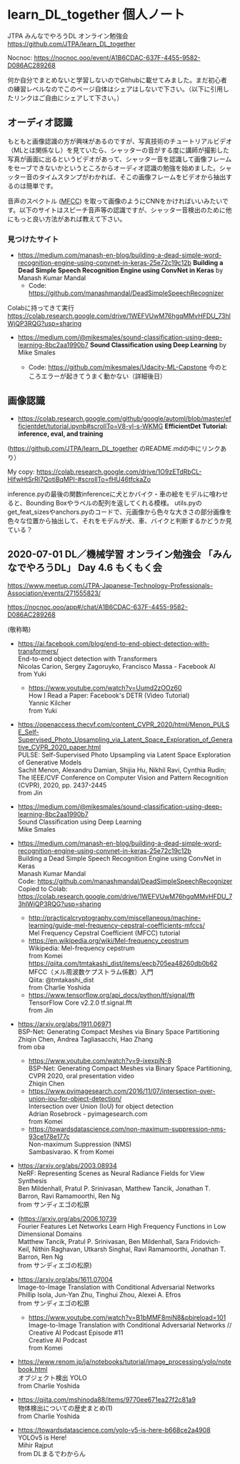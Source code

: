 # learn_DL_together 個人ノート

JTPA みんなでやろうDL オンライン勉強会 https://github.com/JTPA/learn_DL_together

Nocnoc: https://nocnoc.ooo/event/A1B6CDAC-637F-4455-9582-D086AC289268

何か自分でまとめないと学習しないのでGithubに載せてみました。まだ初心者の練習レベルなのでこのページ自体はシェアはしないで下さい。（以下に引用したリンクはご自由にシェアして下さい。）

## オーディオ認識

もともと画像認識の方が興味があるのですが、写真技術のチュートリアルビデオ（MLとは関係なし）を見ていたら、シャッターの音がする度に講師が撮影した写真が画面に出るというビデオがあって、シャッター音を認識して画像フレームをセーブできないかというところからオーディオ認識の勉強を始めました。シャッター音のタイムスタンプがわかれば、そこの画像フレームをビデオから抽出するのは簡単です。

音声のスペクトル ([MFCC](https://en.wikipedia.org/wiki/Mel-frequency_cepstrum)) を取って画像のようにCNNをかければいいみたいです。以下のサイトはスピーチ音声等の認識ですが、シャッター音検出のために他にもっと良い方法があれば教えて下さい。

### 見つけたサイト

* https://medium.com/manash-en-blog/building-a-dead-simple-word-recognition-engine-using-convnet-in-keras-25e72c19c12b
**Building a Dead Simple Speech Recognition Engine using ConvNet in Keras** by Manash Kumar Mandal
  * Code: https://github.com/manashmandal/DeadSimpleSpeechRecognizer

Colabに持ってきて実行
https://colab.research.google.com/drive/1WEFVUwM76hgqMMvHFDU_73hlWjQP3RQG?usp=sharing

* https://medium.com/@mikesmales/sound-classification-using-deep-learning-8bc2aa1990b7
**Sound Classification using Deep Learning** by Mike Smales

  * Code: https://github.com/mikesmales/Udacity-ML-Capstone
  今のところエラーが起きてうまく動かない（詳細後日）

## 画像認識

* https://colab.research.google.com/github/google/automl/blob/master/efficientdet/tutorial.ipynb#scrollTo=V8-yl-s-WKMG
**EfficientDet Tutorial: inference, eval, and training**

(https://github.com/JTPA/learn_DL_together のREADME.mdの中にリンクあり）

My copy: https://colab.research.google.com/drive/1O9zETdRbCL-HlfwHtSrRl7QotiBqMPI-#scrollTo=fHU46tfckaZo

inference.pyの最後の関数inferenceに犬とかバイク・車の絵をモデルに喰わせると、Bounding Boxやラベルの配列を返してくれる模様。
utils.pyのget_feat_sizesやanchors.pyのコードで、元画像から色々な大きさの部分画像を色々な位置から抽出して、それをモデルが犬、車、バイクと判断するかどうか見ている？

## 2020-07-01 DL／機械学習 オンライン勉強会 「みんなでやろうDL」 Day 4.6 もくもく会

https://www.meetup.com/JTPA-Japanese-Technology-Professionals-Association/events/271555823/

https://nocnoc.ooo/app#/chat/A1B6CDAC-637F-4455-9582-D086AC289268

(敬称略)

* https://ai.facebook.com/blog/end-to-end-object-detection-with-transformers/ <br/>
End-to-end object detection with Transformers <br/>
Nicolas Carion, Sergey Zagoruyko, Francisco Massa - Facebook AI <br/>
from Yuki <br/>
    * https://www.youtube.com/watch?v=Uumd2zOOz60 <br/>
    How I Read a Paper: Facebook's DETR (Video Tutorial) <br/>
    Yannic Kilcher <br/>
    from Yuki

* https://openaccess.thecvf.com/content_CVPR_2020/html/Menon_PULSE_Self-Supervised_Photo_Upsampling_via_Latent_Space_Exploration_of_Generative_CVPR_2020_paper.html <br/>
PULSE: Self-Supervised Photo Upsampling via Latent Space Exploration of Generative Models <br/>
Sachit Menon, Alexandru Damian, Shijia Hu, Nikhil Ravi, Cynthia Rudin; The IEEE/CVF Conference on Computer Vision and Pattern Recognition (CVPR), 2020, pp. 2437-2445 <br/>
from Jin

* https://medium.com/@mikesmales/sound-classification-using-deep-learning-8bc2aa1990b7 <br/>
Sound Classification using Deep Learning <br/>
Mike Smales <br/>
* https://medium.com/manash-en-blog/building-a-dead-simple-word-recognition-engine-using-convnet-in-keras-25e72c19c12b <br/>
Building a Dead Simple Speech Recognition Engine using ConvNet in Keras <br/>
Manash Kumar Mandal <br/>
    Code: https://github.com/manashmandal/DeadSimpleSpeechRecognizer <br/>
    Copied to Colab: https://colab.research.google.com/drive/1WEFVUwM76hgqMMvHFDU_73hlWjQP3RQG?usp=sharing <br/>
    * http://practicalcryptography.com/miscellaneous/machine-learning/guide-mel-frequency-cepstral-coefficients-mfccs/ <br/>
    Mel Frequency Cepstral Coefficient (MFCC) tutorial <br/>
    * https://en.wikipedia.org/wiki/Mel-frequency_cepstrum <br/>
    Wikipedia: Mel-frequency cepstrum <br/>
    from Komei
    https://qiita.com/tmtakashi_dist/items/eecb705ea48260db0b62 <br/>
    MFCC（メル周波数ケプストラム係数）入門 <br/>
    Qiita: @tmtakashi_dist <br/>
    from Charlie Yoshida
    * https://www.tensorflow.org/api_docs/python/tf/signal/fft <br/>
    TensorFlow Core v2.2.0 tf.signal.fft <br/>
    from Jin

* https://arxiv.org/abs/1911.06971 <br/>
BSP-Net: Generating Compact Meshes via Binary Space Partitioning <br/>
Zhiqin Chen, Andrea Tagliasacchi, Hao Zhang <br/>
from oba <br/>
    * https://www.youtube.com/watch?v=9-ixexpjN-8 <br/>
    BSP-Net: Generating Compact Meshes via Binary Space Partitioning, CVPR 2020, oral presentation video <br/>
    Zhiqin Chen <br/>
    * https://www.pyimagesearch.com/2016/11/07/intersection-over-union-iou-for-object-detection/ <br/>
    Intersection over Union (IoU) for object detection <br/>
    Adrian Rosebrock - pyimagesearch.com <br/>
    from Komei <br/>
    * https://towardsdatascience.com/non-maximum-suppression-nms-93ce178e177c <br/>
    Non-maximum Suppression (NMS) <br/>
    Sambasivarao. K
    from Komei    

* https://arxiv.org/abs/2003.08934 <br/>
NeRF: Representing Scenes as Neural Radiance Fields for View Synthesis <br/>
Ben Mildenhall, Pratul P. Srinivasan, Matthew Tancik, Jonathan T. Barron, Ravi Ramamoorthi, Ren Ng <br/>
from サンディエゴの松原

* (https://arxiv.org/abs/2006.10739 <br/>
	Fourier Features Let Networks Learn High Frequency Functions in Low Dimensional Domains <br/>
	Matthew Tancik, Pratul P. Srinivasan, Ben Mildenhall, Sara Fridovich-Keil, Nithin Raghavan, Utkarsh Singhal, Ravi Ramamoorthi, Jonathan T. Barron, Ren Ng <br/>
 from サンディエゴの松原)

* https://arxiv.org/abs/1611.07004 <br/>
Image-to-Image Translation with Conditional Adversarial Networks <br/>
Phillip Isola, Jun-Yan Zhu, Tinghui Zhou, Alexei A. Efros <br/>
from サンディエゴの松原
    * https://www.youtube.com/watch?v=B1bMMF8miN8&pbjreload=101 <br/>
    Image-to-Image Translation with Conditional Adversarial Networks // Creative AI Podcast Episode #11 <br/>
    Creative AI Podcast <br/>
    from Komei

* https://www.renom.jp/ja/notebooks/tutorial/image_processing/yolo/notebook.html <br/>
オブジェクト検出 YOLO <br/>
from Charlie Yoshida
* https://qiita.com/mshinoda88/items/9770ee671ea27f2c81a9 <br/>
物体検出についての歴史まとめ(1) <br/>
from Charlie Yoshida
* https://towardsdatascience.com/yolo-v5-is-here-b668ce2a4908 <br/>
YOLOv5 is Here! <br/>
Mihir Rajput <br/>
from DLまるでわからん

